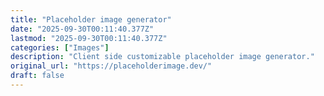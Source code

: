 ```yaml
---
title: "Placeholder image generator"
date: "2025-09-30T00:11:40.377Z"
lastmod: "2025-09-30T00:11:40.377Z"
categories: ["Images"]
description: "Client side customizable placeholder image generator."
original_url: "https://placeholderimage.dev/"
draft: false
---
```

